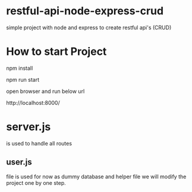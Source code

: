 # restful-api-node-express-crud
simple project with node and express to create restful api's (CRUD)

# How to start Project

npm install

npm run start

open browser and run below url

http://localhost:8000/

# server.js
is used to handle all routes

## user.js
file is used for now as dummy database and helper file
we will modify the project one by one step.
